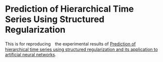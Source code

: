 # Prediction of Hierarchical Time Series Using Structured Regularization
This is for reproducing　the experimental results of [Prediction of hierarchical time series using structured regularization and its application to artificial neural networks](https://journals.plos.org/plosone/article?id=10.1371/journal.pone.0242099).
